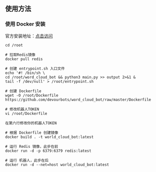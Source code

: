 ## 使用方法

### 使用 Docker 安装
官方安装地址：[点击访问](https://docs.docker.com/engine/install/)

```angular2html
cd /root

# 拉取Redis镜像
docker pull redis

# 创建 entrypoint.sh 入口文件
echo '#! /bin/sh \
cd /root/word_cloud_bot && python3 main.py >> output 2>&1 &
tail -f /dev/null' > /root/entrypoint.sh

# 创建 Dockerfile
wget -O /root/Dockerfile https://github.com/devourbots/word_cloud_bot/raw/master/Dockerfile

# 修改机器人TOKEN
vi /root/Dockerfile

在第六行修改你的机器人TOKEN

# 根据 Dockerfile 创建镜像
docker build . -t world_cloud_bot:latest

# 运行 Redis 镜像，此步在前
docker run -d -p 6379:6379 redis:latest

# 运行 机器人，此步在后
docker run -d --net=host world_cloud_bot:latest
```